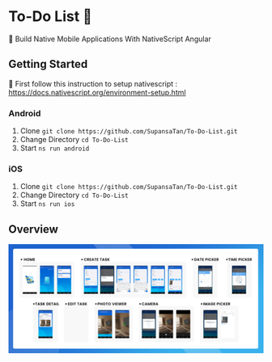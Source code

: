 #  To-Do List 📝
🚀 Build Native Mobile Applications With NativeScript Angular


## Getting Started

🚀 First follow this instruction to setup nativescript : https://docs.nativescript.org/environment-setup.html


### Android

1. Clone ```git clone https://github.com/SupansaTan/To-Do-List.git```
2. Change Directory `cd To-Do-List`
3. Start `ns run android`

### iOS

1. Clone ```git clone https://github.com/SupansaTan/To-Do-List.git```
2. Change Directory `cd To-Do-List`
3. Start `ns run ios`

## Overview
![Overview](overview.png "AppOverview")
